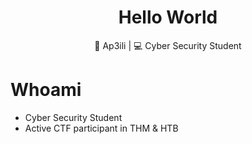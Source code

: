 <div align="center">
  <h1>Hello World</h1>
</div>

<div align="center">
  <p> 🐲 Ap3ili &#124; 💻 Cyber Security Student </p>
</div>

# Whoami
- Cyber Security Student
- Active CTF participant in THM & HTB
